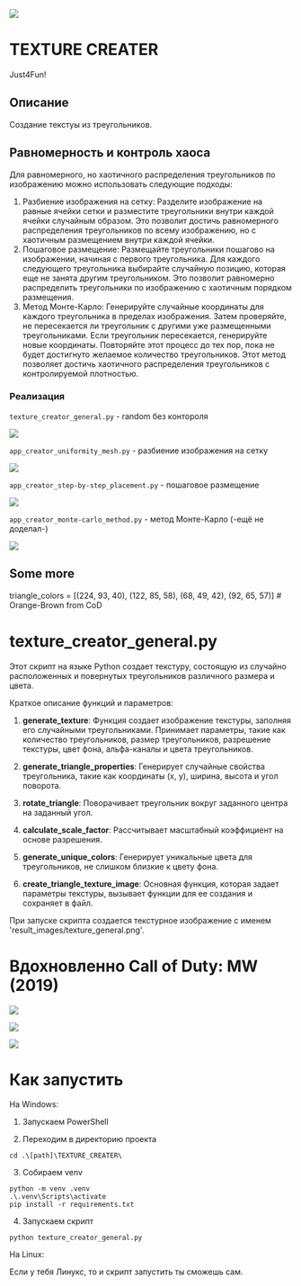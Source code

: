 ![](.gitcontent/app_title_text.png)
# TEXTURE CREATER

Just4Fun!
## Описание

Создание текстуы из треугольников.

## Равномерность и контроль хаоса

Для равномерного, но хаотичного распределения треугольников по изображению можно использовать следующие подходы:

1. Разбиение изображения на сетку: Разделите изображение на равные ячейки сетки и разместите треугольники внутри каждой ячейки случайным образом. Это позволит достичь равномерного распределения треугольников по всему изображению, но с хаотичным размещением внутри каждой ячейки.
2. Пошаговое размещение: Размещайте треугольники пошагово на изображении, начиная с первого треугольника. Для каждого следующего треугольника выбирайте случайную позицию, которая еще не занята другим треугольником. Это позволит равномерно распределить треугольники по изображению с хаотичным порядком размещения.
3. Метод Монте-Карло: Генерируйте случайные координаты для каждого треугольника в пределах изображения. Затем проверяйте, не пересекается ли треугольник с другими уже размещенными треугольниками. Если треугольник пересекается, генерируйте новые координаты. Повторяйте этот процесс до тех пор, пока не будет достигнуто желаемое количество треугольников. Этот метод позволяет достичь хаотичного распределения треугольников с контролируемой плотностью.

### Реализация

`texture_creator_general.py` - random без контороля

![](result_images/texture_general.png)

`app_creator_uniformity_mesh.py` - разбиение изображения на сетку

![](result_images/texture_uniformity_mesh.png)

`app_creator_step-by-step_placement.py` - пошаговое размещение

![](result_images/texture_step-by-step_placement.png)

`app_creator_monte-carlo_method.py` - метод Монте-Карло (-ещё не доделал-)

![](result_images/texture_monte-carlo_method.png)

## Some more

triangle_colors = [(224, 93, 40), (122, 85, 58), (68, 49, 42), (92, 65, 57)] # Orange-Brown from CoD

# texture_creator_general.py

Этот скрипт на языке Python создает текстуру, состоящую из случайно расположенных и повернутых треугольников различного размера и цвета. 

Краткое описание функций и параметров:

1. **generate_texture**: Функция создает изображение текстуры, заполняя его случайными треугольниками. Принимает параметры, такие как количество треугольников, размер треугольников, разрешение текстуры, цвет фона, альфа-каналы и цвета треугольников.

2. **generate_triangle_properties**: Генерирует случайные свойства треугольника, такие как координаты (x, y), ширина, высота и угол поворота.

3. **rotate_triangle**: Поворачивает треугольник вокруг заданного центра на заданный угол.

4. **calculate_scale_factor**: Рассчитывает масштабный коэффициент на основе разрешения.

5. **generate_unique_colors**: Генерирует уникальные цвета для треугольников, не слишком близкие к цвету фона.

6. **create_triangle_texture_image**: Основная функция, которая задает параметры текстуры, вызывает функции для ее создания и сохраняет в файл.

При запуске скрипта создается текстурное изображение с именем 'result_images/texture_general.png'.


# Вдохновленно Call of Duty: MW (2019)

![](.gitcontent/cod_img1.png)

![](.gitcontent/cod_img2.png)

![](.gitcontent/cod_img3.png)

# Как запустить

На Windows:

1. Запускаем PowerShell

2. Переходим в директорию проекта 
```
cd .\[path]\TEXTURE_CREATER\
```
3. Собираем venv
```
python -m venv .venv
.\.venv\Scripts\activate
pip install -r requirements.txt
```
4. Запускаем скрипт
```
python texture_creator_general.py
```

На Linux:

Если у тебя Линукс, то и скрипт запустить ты сможешь сам.